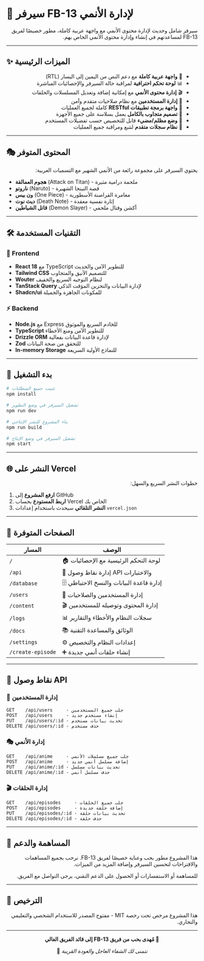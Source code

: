# 🎌 سيرفر FB-13 لإدارة الأنمي

<div dir="rtl">

سيرفر شامل وحديث لإدارة محتوى الأنمي مع واجهة عربية كاملة، مطور خصيصًا لفريق FB-13 لمساعدتهم في إنشاء وإدارة محتوى الأنمي الخاص بهم.

</div>

---

## ✨ الميزات الرئيسية

<div dir="rtl">

- 🎌 **واجهة عربية كاملة** مع دعم النص من اليمين إلى اليسار (RTL)
- 📊 **لوحة تحكم احترافية** لمراقبة حالة السيرفر والإحصائيات المباشرة
- 🎬 **إدارة محتوى الأنمي** مع إمكانية إضافة وتعديل المسلسلات والحلقات
- 👥 **إدارة المستخدمين** مع نظام صلاحيات متقدم وآمن
- 🔌 **واجهة برمجة تطبيقات RESTful** كاملة لجميع العمليات
- 📱 **تصميم متجاوب بالكامل** يعمل بسلاسة على جميع الأجهزة
- 🌙 **وضع مظلم/مضيء** قابل للتخصيص حسب تفضيلات المستخدم
- 📝 **نظام سجلات متقدم** لتتبع ومراقبة جميع العمليات

</div>

---

## 🎭 المحتوى المتوفر

<div dir="rtl">

يحتوي السيرفر على مجموعة رائعة من الأنمي الشهير مع التسميات العربية:

</div>

- **هجوم العمالقة** (Attack on Titan) - ملحمة درامية مثيرة
- **ناروتو** (Naruto) - قصة النينجا الشهيرة  
- **ون بيس** (One Piece) - مغامرة القراصنة الأسطورية
- **ديث نوت** (Death Note) - إثارة نفسية معقدة
- **قاتل الشياطين** (Demon Slayer) - أكشن وقتال ملحمي

---

## 🛠️ التقنيات المستخدمة

### 🎨 Frontend
- **React 18** مع TypeScript للتطوير الآمن والحديث
- **Tailwind CSS** للتصميم الأنيق والمتجاوب
- **Wouter** لنظام التوجيه السريع والخفيف
- **TanStack Query** لإدارة البيانات والتخزين المؤقت الذكي
- **Shadcn/ui** للمكونات الجاهزة والجميلة

### ⚡ Backend
- **Node.js** مع Express للخادم السريع والموثوق
- **TypeScript** للتطوير الآمن ومنع الأخطاء
- **Drizzle ORM** لإدارة قاعدة البيانات بفعالية
- **Zod** للتحقق من صحة البيانات
- **In-memory Storage** للنماذج الأولية السريعة

---

## 🚀 بدء التشغيل

```bash
# تثبيت جميع المتطلبات
npm install

# تشغيل السيرفر في وضع التطوير
npm run dev

# بناء المشروع للنشر الإنتاجي
npm run build

# تشغيل السيرفر في وضع الإنتاج
npm start
```

---

## 🌐 النشر على Vercel

<div dir="rtl">

خطوات النشر السريع والسهل:

</div>

1. **ارفع المشروع** إلى GitHub
2. **اربط المستودع** بحساب Vercel الخاص بك
3. **النشر التلقائي** سيحدث باستخدام إعدادات `vercel.json`

---

## 📄 الصفحات المتوفرة

| المسار | الوصف |
|--------|---------|
| `/` | 🏠 لوحة التحكم الرئيسية مع الإحصائيات |
| `/api` | 🔌 إدارة نقاط وصول API والاختبارات |
| `/database` | 🗄️ إدارة قاعدة البيانات والنسخ الاحتياطي |
| `/users` | 👥 إدارة المستخدمين والصلاحيات |
| `/content` | 🎬 إدارة المحتوى وتوصيله للمستخدمين |
| `/logs` | 📊 سجلات النظام والأخطاء والتقارير |
| `/docs` | 📚 الوثائق والمساعدة التقنية |
| `/settings` | ⚙️ إعدادات النظام والتخصيص |
| `/create-episode` | ➕ إنشاء حلقات أنمي جديدة |

---

## 🔗 نقاط وصول API

### 👤 إدارة المستخدمين
```
GET    /api/users     - جلب جميع المستخدمين
POST   /api/users     - إنشاء مستخدم جديد
PUT    /api/users/:id - تحديث بيانات مستخدم
DELETE /api/users/:id - حذف مستخدم
```

### 🎭 إدارة الأنمي
```
GET    /api/anime     - جلب جميع مسلسلات الأنمي
POST   /api/anime     - إضافة مسلسل أنمي جديد
PUT    /api/anime/:id - تحديث بيانات مسلسل
DELETE /api/anime/:id - حذف مسلسل أنمي
```

### 🎬 إدارة الحلقات
```
GET    /api/episodes     - جلب جميع الحلقات
POST   /api/episodes     - إضافة حلقة جديدة
PUT    /api/episodes/:id - تحديث بيانات حلقة
DELETE /api/episodes/:id - حذف حلقة
```

---

## 🤝 المساهمة والدعم

<div dir="rtl">

هذا المشروع مطور بحب وعناية خصيصًا لفريق FB-13. نرحب بجميع المساهمات والاقتراحات لتحسين السيرفر وإضافة المزيد من الميزات.

للمساهمة أو الاستفسارات أو الحصول على الدعم التقني، يرجى التواصل مع الفريق.

</div>

---

## 📝 الترخيص

<div dir="rtl">

هذا المشروع مرخص تحت رخصة MIT - مفتوح المصدر للاستخدام الشخصي والتعليمي والتجاري.

</div>

---

<div align="center" dir="rtl">

**💝 مُهدى بحب من فريق FB-13 إلى قائد الفريق الغالي**

*نتمنى لك الشفاء العاجل والعودة القريبة* 🙏

</div>

